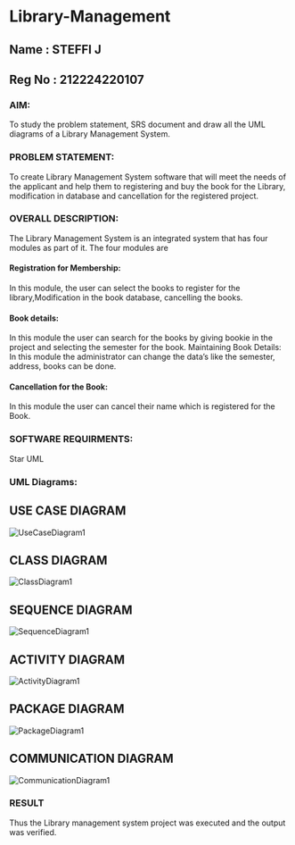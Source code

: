 # Library-Management
## Name : STEFFI J
## Reg No : 212224220107
### AIM:
To study the problem statement, SRS document and draw all the UML diagrams of a Library Management System.
### PROBLEM STATEMENT:
To create Library Management System software that will meet the needs of the applicant
and help them to registering and buy the book for the Library, modification in database and
cancellation for the registered project.
### OVERALL DESCRIPTION:
The Library Management System is an integrated system that has four modules as part of
it. The four modules are
#### Registration for Membership:
In this module, the user can select the books to register for the library,Modification in the book
database, cancelling the books.
#### Book details:
In this module the user can search for the books by giving bookie in the project and selecting
the semester for the book.
Maintaining Book Details:
In this module the administrator can change the data’s like the semester, address, books can be
done.
#### Cancellation for the Book:
In this module the user can cancel their name which is registered for the Book.
### SOFTWARE REQUIRMENTS:
Star UML
### UML Diagrams:

## USE CASE DIAGRAM

![UseCaseDiagram1](https://github.com/user-attachments/assets/50c0afec-62d6-4eb7-81f7-827fdd843bf6)

## CLASS DIAGRAM

![ClassDiagram1](https://github.com/user-attachments/assets/5d72faff-33d2-424e-8e90-5ed53fefb7af)

## SEQUENCE DIAGRAM

![SequenceDiagram1](https://github.com/user-attachments/assets/978799ac-0f14-4bcc-a136-1f06e8961510)

## ACTIVITY DIAGRAM

![ActivityDiagram1](https://github.com/user-attachments/assets/0f24d498-34ec-4fdb-8fe4-68d988913136)

## PACKAGE DIAGRAM

![PackageDiagram1](https://github.com/user-attachments/assets/0c50a9fb-d3ac-487a-9bd8-cb53027517a5)

## COMMUNICATION DIAGRAM

![CommunicationDiagram1](https://github.com/user-attachments/assets/30271b76-be5f-4bdc-8c96-4e8553e15b6f)

### RESULT

Thus the Library management system project was executed and the output was verified.
